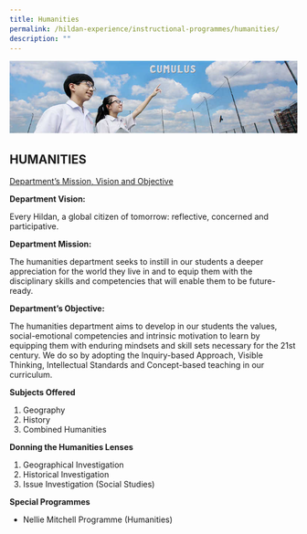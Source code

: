```yaml
---
title: Humanities
permalink: /hildan-experience/instructional-programmes/humanities/
description: ""
---
```

![](/images/Instructional%20Programmes/Humanities%20Banner.jpg)


HUMANITIES
----------
<U>Department’s Mission, Vision and Objective</U>

**Department Vision:**

<style> { margin:0;} </style>Every Hildan, a global citizen of tomorrow: reflective, concerned and participative. 

<b>Department Mission: </b>

<style> { margin:0;} </style>The humanities department seeks to instill in our students a deeper appreciation for the world they live in and to equip them with the disciplinary skills and competencies that will enable them to be future-ready. 

**Department’s Objective:**

<style> { margin:0;} </style>The humanities department aims to develop in our students the values, social-emotional competencies and intrinsic motivation to learn by equipping them with enduring mindsets and skill sets necessary for the 21st century. We do so by adopting the Inquiry-based Approach, Visible Thinking, Intellectual Standards and Concept-based teaching in our curriculum. 

**Subjects Offered** 
1. Geography
2. History 
3. Combined Humanities

**Donning the Humanities Lenses**
1. Geographical Investigation
2. Historical Investigation
3. Issue Investigation (Social Studies)

**Special Programmes**
* Nellie Mitchell Programme (Humanities)